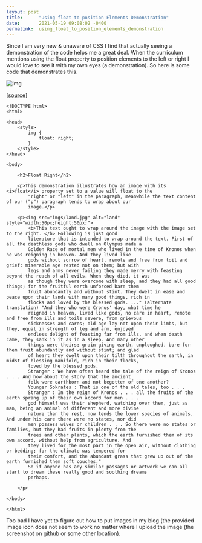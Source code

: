 ```yaml
---
layout: post
title:      "Using float to position Elements Demonstration"
date:       2021-05-19 09:08:02 -0400
permalink:  using_float_to_position_elements_demonstration
---
```



Since I am very new & unaware of CSS I find that actually seeing a demonstration of the code helps me a great deal.
When the curriculum mentions using the float property to position elements to the left or right I would love to see it with my own eyes (a demonstration). 
So here is some code that demonstrates this. 

![img](https://github.com/mrarthurwhite/css_float_positioning_demo/blob/master/imgs/land.jpg)


[[source](https://github.com/mrarthurwhite/css_float_positioning_demo)]

```
<!DOCTYPE html>
<html>

<head>
    <style>
        img {
            float: right;
        }
    </style>
</head>

<body>

    <h2>Float Right</h2>

    <p>This demonstration illustrates how an image with its <i>float</i> property set to a value will float to the
        "right" or "left" in the paragraph, meanwhile the text content of our ("p") paragraph tends to wrap about our
        image.</p>

    <p><img src="imgs/land.jpg" alt="land" style="width:50px;height:50px;">
        <b>This text ought to wrap around the image with the image set to the right. </b> Following is just good
        literature that is intended to wrap around the text. First of all the deathless gods who dwell on Olympus made a
        Golden Race of mortal men who lived in the time of Kronos when he was reigning in heaven. And they lived like
        gods without sorrow of heart, remote and free from toil and grief: miserable age rested not on them; but with
        legs and arms never failing they made merry with feasting beyond the reach of all evils. When they died, it was
        as though they were overcome with sleep, and they had all good things; for the fruitful earth unforced bare them
        fruit abundantly and without stint. They dwelt in ease and peace upon their lands with many good things, rich in
        flocks and loved by the blessed gods. ..." (alternate translation) "And they who were Cronus' day, what time he
        reigned in heaven, lived like gods, no care in heart, remote and free from ills and toils severe, from grievous
        sicknesses and cares; old age lay not upon their limbs, but they, equal in strength of leg and arm, enjoyed
        endless delight of feasting far from ills, and when death came, they sank in it as in a sleep. And many other
        things were theirs; grain-giving earth, unploughed, bore for them fruit abundantly and without stint; and glad
        of heart they dwelt upon their tilth throughout the earth, in midst of blessing manifold, rich in their flocks,
        loved by the blessed gods.
        Stranger : We have often heard the tale of the reign of Kronos . . . And how about the story that the ancient
        folk were earthborn and not begotten of one another?
        Younger Sokrates : That is one of the old tales, too . . .
        Stranger : In the reign of Kronos . . . all the fruits of the earth sprang up of their own accord for men . . .
        god himself was their shepherd, watching over them, just as man, being an animal of different and more divine
        nature than the rest, now tends the lower species of animals. And under his care there were no states, nor did
        men possess wives or children . . . So there were no states or families, but they had fruits in plenty from the
        trees and other plants, which the earth furnished them of its own accord, without help from agriculture. And
        they lived for the most part in the open air, without clothing or bedding; for the climate was tempered for
        their comfort, and the abundant grass that grew up out of the earth furnished them soft couches."
        So if anyone has any similar passages or artwork we can all start to dream these really good and soothing dreams
        perhaps. 

    </p>

</body>

</html>
```

Too bad I have yet to figure out how to put images in my blog (the provided image icon does not seem to work no matter where I upload the image (the screenshot on github or some other location).

